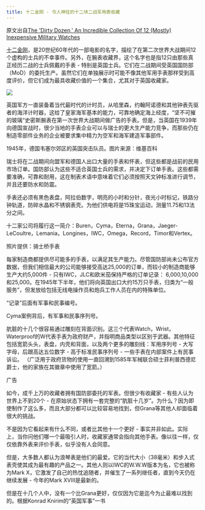 ```yaml
---
title: 十二金刚 - 令人神往的十二块二战军用表收藏
---
```


原文出自[The 'Dirty Dozen,' An Incredible Collection Of 12 (Mostly) Inexpensive Military Watches](https://www.hodinkee.com/articles/dirty-dozen-twelve-military-watches)

[十二金刚](https://movie.douban.com/subject/1296325/)，是20世纪60年代的一部电影的名字，描绘了在第二次世界大战期间12个虚构的士兵的不幸事件。另外，在腕表收藏界，这个名字也是指12只由那些真正经历二战的士兵佩戴的手表 - 特别是英国士兵。它们在二战期间受英国国防部（MoD）的委托生产。虽然它们在单独展示时可能不像其他军用手表那样受到高度评价，但它们成为最具收藏价值的一个集合，尤其对于英国收藏家。

![](https://hodinkee.imgix.net/uploads/images/1468571126639-p1a61euu1ya-5a7ce78816e0fa9f46c0e49bc1243ef5/the-dirty-dozen-1.jpg?ixlib=rails-1.1.0&auto=format&ch=Width%2CDPR%2CSave-Data&fit=crop&fm=jpg&q=55&usm=12&w=820&dpr=2&s=8aef56329cf9627a4a282d7a5cb5a636)

英国军方一直装备着当代最时代的计时员，从哈里森，约翰阿诺德和其他钟表先驱者的海洋计时器，这给了皇家海军基本的能力，可靠地确定海上经度，“坚不可摧的玻璃“史密斯腕表在第一次世界大战期间做广告的手表。但是，当英国在1939年向德国宣战时，很少当地的手表企业可以与瑞士的更大生产能力竞争，而那些仍在制造零部件业务的企业被要求集中精力为空军和海军建造军事部件。


1945年，德国韦塞尔郊区的英国突击队员。图片来源：维基百科

瑞士将在二战期间向盟军和德国人出口大量的手表和怀表，但这些都是战前的民用市场订单。国防部认为这些不适合英国士兵的需求，并决定下订单手表。这些都需要准确，可靠和耐用，这在制表术语中意味着它们必须按照天文钟标准进行调节，并且还要防水和防震。

手表还必须有黑色表盘，阿拉伯数字，明亮的小时和分针，夜光小时标记，铁路分钟轨道，防碎水晶和不锈钢表壳。为他们供电将是15珠宝运动，测量11.75和13法分之间。

十二家公司将履行这一简介：Buren，Cyma，Eterna，Grana，Jaeger-LeCoultre，Lemania，Longines，IWC，Omega，Record，Timor和Vertex。


照片提供：骑士桥手表

每家制造商都提供尽可能多的手表，以满足其生产能力。尽管国防部尚未公布官方数据，但我们相信最大的公司能够接受高达25,000的订单，而较小的制造商能够生产大约5,000件 - 只有IWC，JLC和欧米茄保持严格的订单记录： 6,000,10,000和25,000。在1945年下半年，他们将向英国出口大约15万只手表，归类为“一般服务”，但发放给包括无线电操作员和炮兵工作人员在内的特殊单位。


“记录”后面有军事和民事编号。


Cyma案例背后，有军事和民事序列号。

肮脏的十几个很容易通过雕刻在背面识别。这三个代表Watch，Wrist，Waterproof的W代表手表为政府财产，并指明商品类型以区别于武器。其他特征包括宽箭头头，表盘，内壳和背面，以及两个更多的雕刻线：军用序列号 - 大写字母，后跟高达五位数字 - 高于标准民事序列号 - 一些手表在内部案件上有民事诉讼。 （广泛用于政府货物的使用一直回溯到1585年军械联合硕士菲利普西德尼爵士，他的家族在其徽章中使用了宽箭。）

广告

如今，成千上万的收藏者拥有国防部委托的军表。但很少有收藏家 - 有些人认为世界上不到20个 - 在原始状态下拥有一套完整的“肮脏十几岁”。为什么？因为即使制作了这么多，而且大部分都可以比较容易地找到，但Grana等其他人却面临着很大的挑战。

不是因为它看起来有什么不同，或者比其他十一个更好 - 事实并非如此。实际上，当你问他们哪一个最吸引人时，收藏家通常会指向其他手表。像以往一样，仅仅依靠外表来评价手表，似乎没有人会同意。


但是，大多数人都认为浪琴表是他们的最爱。它的当代大小（38毫米）和步入式表壳使其成为最有趣的产品之一。其他人则以IWC的W.W.W版本为名，它也被称为Mark X，它激发了自己的热忱追随者，并催生了一系列继任者，直到今天仍在继续发展 - 今年的Mark XVIII是最新的。


但是在十几个人中，没有一个比Grana更好，仅仅因为它是迄今为止最难以找到的。根据Konrad Knirim的“英国军事”一书
